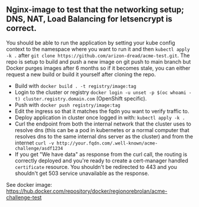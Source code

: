 ## Nginx-image to test that the networking setup; DNS, NAT, Load Balancing for letsencrypt is correct.

You should be able to run the application by setting your kube config context to the namespace where you want to run it and then `kubectl apply -k .` after `git clone https://github.com/arizon-dread/acme-test.git`. The repo is setup to build and push a new image on git push to main branch but Docker purges images after 6 months so if it becomes stale, you can either request a new build or build it yourself after cloning the repo.

* Build with `docker build . -t registry/image:tag`
* Login to the cluster or registry `docker login -u unset -p $(oc whoami -t) cluster.registry.domain.com` (OpenShift specific).
* Push with `docker push registry/image:tag`
* Edit the ingress so that it matches the fqdn you want to verify traffic to.
* Deploy application in cluster once logged in with: `kubectl apply -k .`
* Curl the endpoint from both the internal network that the cluster uses to resolve dns (this can be a pod in kubernetes or a normal computer that resolves dns to the same internal dns server as the cluster) and from the internet `curl -v http://your.fqdn.com/.well-known/acme-challenge/asdf1234`
* If you get "We have data" as response from the curl call, the routing is correctly deployed and you're ready to create a cert-manager handled `certificate` resource. You shouldn't be redirected to 443 and you shouldn't get 503 service unavailable as the response.

See docker image: https://hub.docker.com/repository/docker/regionorebrolan/acme-challenge-test
